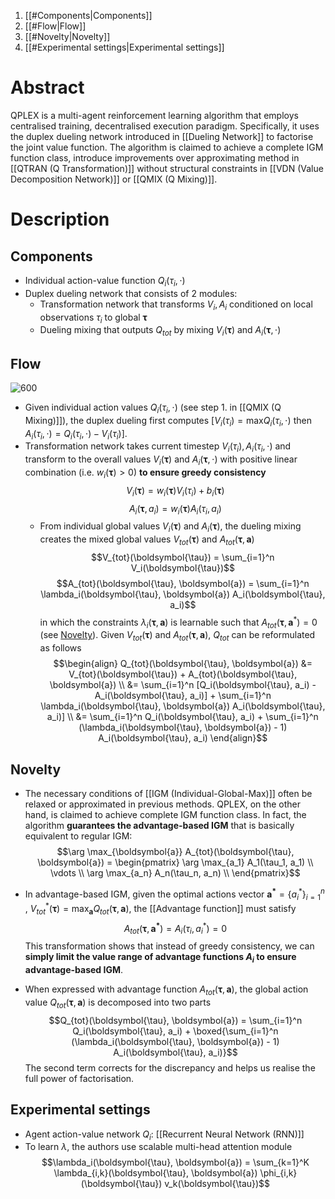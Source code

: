 1. [[#Components|Components]]
1. [[#Flow|Flow]]
1. [[#Novelty|Novelty]]
1. [[#Experimental settings|Experimental settings]]


# Abstract
QPLEX is a multi-agent reinforcement learning algorithm that employs centralised training, decentralised execution paradigm. Specifically, it uses the duplex dueling network introduced in [[Dueling Network]] to factorise the joint value function. The algorithm is claimed to achieve a complete IGM function class, introduce improvements over approximating method in [[QTRAN (Q Transformation)]] without structural constraints in [[VDN (Value Decomposition Network)]] or [[QMIX (Q Mixing)]].

# Description
## Components
- Individual action-value function $Q_i(\tau_i, \cdot)$
- Duplex dueling network that consists of 2 modules:
	- Transformation network that transforms $V_i, A_i$ conditioned on local observations $\tau_i$ to global $\boldsymbol{\tau}$
	- Dueling mixing that outputs $Q_{tot}$ by mixing $V_i(\boldsymbol{\tau})$ and $A_i(\boldsymbol{\tau}, \cdot)$

## Flow
![600](QPLEX.PNG)
- Given individual action values $Q_i(\tau_i, \cdot)$ (see step 1. in [[QMIX (Q Mixing)]]), the duplex dueling first computes $[V_i(\tau_i) = \max_{} Q_i(\tau_i, \cdot)$ then $A_i(\tau_i, \cdot) = Q_i(\tau_i, \cdot) - V_i(\tau_i)]$.  
- Transformation network takes current timestep $V_i(\tau_i), A_i(\tau_i, \cdot)$ and transform to the overall values $V_i(\boldsymbol{\tau})$ and $A_i(\boldsymbol{\tau}, \cdot)$ with positive linear combination (i.e. $w_i(\boldsymbol{\tau}) > 0$) **to ensure greedy consistency**
  $$V_i(\boldsymbol{\tau}) = w_i(\boldsymbol{\tau}) V_i(\tau_i) + b_i(\boldsymbol{\tau})$$$$A_i(\boldsymbol{\tau}, a_i) = w_i(\boldsymbol{\tau}) A_i(\tau_i, a_i)$$
  - From individual global values $V_i(\boldsymbol{\tau})$ and $A_i(\boldsymbol{\tau})$, the dueling mixing creates the mixed global values $V_{tot}(\boldsymbol{\tau})$ and $A_{tot}(\boldsymbol{\tau}, \boldsymbol{a})$
    $$V_{tot}(\boldsymbol{\tau}) = \sum_{i=1}^n V_i(\boldsymbol{\tau})$$$$A_{tot}(\boldsymbol{\tau}, \boldsymbol{a}) = \sum_{i=1}^n \lambda_i(\boldsymbol{\tau}, \boldsymbol{a}) A_i(\boldsymbol{\tau}, a_i)$$
    in which the constraints $\lambda_i(\boldsymbol{\tau}, \boldsymbol{a})$ is learnable such that $A_{tot}(\boldsymbol{\tau}, \boldsymbol{a}^*) = 0$ (see [Novelty](#novelty)). Given $V_{tot}(\boldsymbol{\tau})$ and $A_{tot}(\boldsymbol{\tau}, \boldsymbol{a})$, $Q_{tot}$ can be reformulated as follows
    $$\begin{align}
    Q_{tot}(\boldsymbol{\tau}, \boldsymbol{a}) 
    &= V_{tot}(\boldsymbol{\tau}) + A_{tot}(\boldsymbol{\tau}, \boldsymbol{a}) \\
    &= \sum_{i=1}^n [Q_i(\boldsymbol{\tau}, a_i) - A_i(\boldsymbol{\tau}, a_i)] + \sum_{i=1}^n \lambda_i(\boldsymbol{\tau}, \boldsymbol{a}) A_i(\boldsymbol{\tau}, a_i)] \\
    &= \sum_{i=1}^n Q_i(\boldsymbol{\tau}, a_i) + \sum_{i=1}^n (\lambda_i(\boldsymbol{\tau}, \boldsymbol{a}) - 1) A_i(\boldsymbol{\tau}, a_i)
  \end{align}$$

## Novelty
- The necessary conditions of [[IGM (Individual-Global-Max)]] often be relaxed or approximated in previous methods. QPLEX, on the other hand, is claimed to achieve complete IGM function class. In fact, the algorithm **guarantees the advantage-based IGM** that is basically equivalent to regular IGM:
  $$\arg \max_{\boldsymbol{a}} A_{tot}(\boldsymbol{\tau}, \boldsymbol{a}) = 
\begin{pmatrix}
\arg \max_{a_1} A_1(\tau_1, a_1) \\
\vdots \\ 
\arg \max_{a_n} A_n(\tau_n, a_n) \\
\end{pmatrix}$$
- In advantage-based IGM, given the optimal actions vector $\boldsymbol{a^*} = \{a_i^*\}_{i=1}^n$ , $V_{tot}^*(\boldsymbol{\tau}) = \max_{\boldsymbol{a}} Q_{tot}(\boldsymbol{\tau}, \boldsymbol{a})$, the [[Advantage function]] must satisfy
  $$A_{tot}(\boldsymbol{\tau}, \boldsymbol{a^*}) = A_i(\tau_i, a_i^*) = 0$$
  This transformation shows that instead of greedy consistency, we can **simply limit the value range of advantage functions $A_i$ to ensure advantage-based IGM**.

- When expressed with advantage function $A_{tot}(\boldsymbol{\tau}, \boldsymbol{a})$, the global action value $Q_{tot}(\boldsymbol{\tau}, \boldsymbol{a})$ is decomposed into two parts
  $$Q_{tot}(\boldsymbol{\tau}, \boldsymbol{a}) = \sum_{i=1}^n Q_i(\boldsymbol{\tau}, a_i) + \boxed{\sum_{i=1}^n (\lambda_i(\boldsymbol{\tau}, \boldsymbol{a}) - 1) A_i(\boldsymbol{\tau}, a_i)}$$
  The second term corrects for the discrepancy and helps us realise the full power of factorisation.

## Experimental settings
- Agent action-value network $Q_i$: [[Recurrent Neural Network (RNN)]]
- To learn $\lambda$, the authors use scalable multi-head attention module
  $$\lambda_i(\boldsymbol{\tau}, \boldsymbol{a}) = \sum_{k=1}^K \lambda_{i,k}(\boldsymbol{\tau}, \boldsymbol{a}) \phi_{i,k}(\boldsymbol{\tau}) v_k(\boldsymbol{\tau})$$